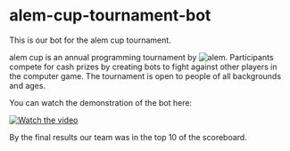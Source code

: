 # alem-cup-tournament-bot
This is our bot for the alem cup tournament.

alem cup is an annual programming tournament by ![alem](https://alem.school/).
Participants compete for cash prizes by creating bots to fight against other players in the computer game.
The tournament is open to people of all backgrounds and ages.

You can watch the demonstration of the bot here:

[![Watch the video](https://yt-embed.herokuapp.com/embed?v=wCrmfnRPj3I)](https://youtu.be/wCrmfnRPj3I)

By the final results our team was in the top 10 of the scoreboard.
